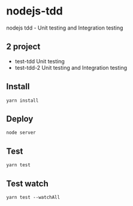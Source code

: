 # nodejs-tdd
nodejs tdd - Unit testing and Integration testing

## 2 project
- test-tdd Unit testing
- test-tdd-2 Unit testing and Integration testing

## Install
```
yarn install
```

## Deploy
```
node server
```

## Test
```
yarn test
```

## Test watch
```
yarn test --watchAll
```
